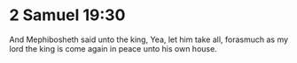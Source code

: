 # 2 Samuel 19:30

And Mephibosheth said unto the king, Yea, let him take all, forasmuch as my lord the king is come again in peace unto his own house.